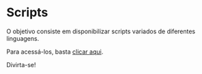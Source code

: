Scripts
================

O objetivo consiste em disponibilizar scripts variados de diferentes linguagens.

Para acessá-los, basta [clicar aqui](https://github.com/jgmsantos/Scripts).

Divirta-se!